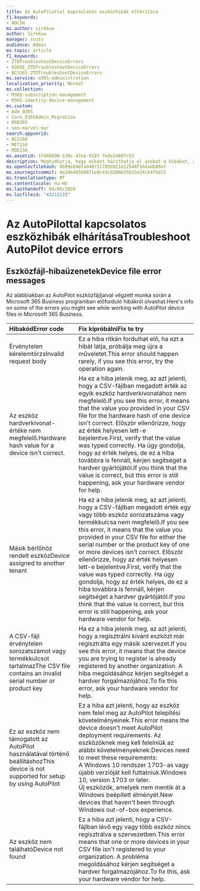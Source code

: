 ```yaml
---
title: Az AutoPilottal kapcsolatos eszközhibák elhárítása
f1.keywords:
- NOCSH
ms.author: sirkkuw
author: Sirkkuw
manager: scotv
audience: Admin
ms.topic: article
f1_keywords:
- ZTDTroubleshootDeviceErrors
- O365E_ZTDTroubleshootDeviceErrors
- BCS365_ZTDTroubleshootDeviceErrors
ms.service: o365-administration
localization_priority: Normal
ms.collection:
- M365-subscription-management
- M365-identity-device-management
ms.custom:
- Adm_O365
- Core_O365Admin_Migration
- MSB365
- seo-marvel-mar
search.appverid:
- BCS160
- MET150
- MOE150
ms.assetid: 1f468690-530c-47ea-918f-fede24607c53
description: Megtudhatja, hogy miként háríthatja el azokat a hibákat, amelyek a Microsoft 365 Vállalati verzióAutoPilot eszközfájljainak használata során jelenhetnek meg.
ms.openlocfilehash: 8b99e848fa040711785b921d12548f16dadb09af
ms.sourcegitcommit: 4a34b48584071e0c43c920bb35025e34cb4f5d15
ms.translationtype: MT
ms.contentlocale: hu-HU
ms.lasthandoff: 04/09/2020
ms.locfileid: "43212133"
---
```

# <a name="troubleshoot-autopilot-device-errors"></a><span data-ttu-id="b9c6e-103">Az AutoPilottal kapcsolatos eszközhibák elhárítása</span><span class="sxs-lookup"><span data-stu-id="b9c6e-103">Troubleshoot AutoPilot device errors</span></span>

## <a name="device-file-error-messages"></a><span data-ttu-id="b9c6e-104">Eszközfájl-hibaüzenetek</span><span class="sxs-lookup"><span data-stu-id="b9c6e-104">Device file error messages</span></span>

<span data-ttu-id="b9c6e-105">Az alábbiakban az AutoPilot eszközfájljaival végzett munka során a Microsoft 365 Business programban előforduló hibákról olvashat.</span><span class="sxs-lookup"><span data-stu-id="b9c6e-105">Here's info on some of the errors you might see while working with AutoPilot device files in Microsoft 365 Business.</span></span> 
  
|<span data-ttu-id="b9c6e-106">**Hibakód**</span><span class="sxs-lookup"><span data-stu-id="b9c6e-106">**Error code**</span></span>|<span data-ttu-id="b9c6e-107">**Fix kipróbálni**</span><span class="sxs-lookup"><span data-stu-id="b9c6e-107">**Fix to try**</span></span>|
|:-----|:-----|
|<span data-ttu-id="b9c6e-108">Érvénytelen kérelemtörzs</span><span class="sxs-lookup"><span data-stu-id="b9c6e-108">Invalid request body</span></span>  <br/> |<span data-ttu-id="b9c6e-109">Ez a hiba ritkán fordulhat elő, ha ezt a hibát látja, próbálja meg újra a műveletet.</span><span class="sxs-lookup"><span data-stu-id="b9c6e-109">This error should happen rarely, if you see this error, try the operation again.</span></span>  <br/> |
|<span data-ttu-id="b9c6e-110">Az eszköz hardverkivonat-értéke nem megfelelő.</span><span class="sxs-lookup"><span data-stu-id="b9c6e-110">Hardware hash value for a device isn't correct.</span></span>  <br/> |<span data-ttu-id="b9c6e-111">Ha ez a hiba jelenik meg, az azt jelenti, hogy a CSV-fájlban megadott érték az egyik eszköz hardverkivonatához nem megfelelő.</span><span class="sxs-lookup"><span data-stu-id="b9c6e-111">If you see this error, it means that the value you provided in your CSV file for the hardware hash of one device isn't correct.</span></span> <span data-ttu-id="b9c6e-112">Először ellenőrizze, hogy az érték helyesen lett-e bejelentve.</span><span class="sxs-lookup"><span data-stu-id="b9c6e-112">First, verify that the value was typed correctly.</span></span> <span data-ttu-id="b9c6e-113">Ha úgy gondolja, hogy az érték helyes, de ez a hiba továbbra is fennáll, kérjen segítséget a hardver gyártójától.</span><span class="sxs-lookup"><span data-stu-id="b9c6e-113">If you think that the value is correct, but this error is still happening, ask your hardware vendor for help.</span></span>  <br/> |
|<span data-ttu-id="b9c6e-114">Másik bérlőhöz rendelt eszköz</span><span class="sxs-lookup"><span data-stu-id="b9c6e-114">Device assigned to another tenant</span></span>  <br/> |<span data-ttu-id="b9c6e-115">Ha ez a hiba jelenik meg, az azt jelenti, hogy a CSV-fájlban megadott érték egy vagy több eszköz sorozatszáma vagy termékkulcsa nem megfelelő.</span><span class="sxs-lookup"><span data-stu-id="b9c6e-115">If you see this error, it means that the value you provided in your CSV file for either the serial number or the product key of one or more devices isn't correct.</span></span> <span data-ttu-id="b9c6e-116">Először ellenőrizze, hogy az érték helyesen lett-e bejelentve.</span><span class="sxs-lookup"><span data-stu-id="b9c6e-116">First, verify that the value was typed correctly.</span></span> <span data-ttu-id="b9c6e-117">Ha úgy gondolja, hogy az érték helyes, de ez a hiba továbbra is fennáll, kérjen segítséget a hardver gyártójától.</span><span class="sxs-lookup"><span data-stu-id="b9c6e-117">If you think that the value is correct, but this error is still happening, ask your hardware vendor for help.</span></span>  <br/> |
|<span data-ttu-id="b9c6e-118">A CSV-fájl érvénytelen sorozatszámot vagy termékkulcsot tartalmaz</span><span class="sxs-lookup"><span data-stu-id="b9c6e-118">The CSV file contains an invalid serial number or product key</span></span>  <br/> |<span data-ttu-id="b9c6e-119">Ha ez a hiba jelenik meg, az azt jelenti, hogy a regisztrálni kívánt eszközt már regisztrálta egy másik szervezet.</span><span class="sxs-lookup"><span data-stu-id="b9c6e-119">If you see this error, it means that the device you are trying to register is already registered by another organization.</span></span> <span data-ttu-id="b9c6e-120">A hiba megoldásához kérjen segítséget a hardver forgalmazójához.</span><span class="sxs-lookup"><span data-stu-id="b9c6e-120">To fix this error, ask your hardware vendor for help.</span></span>  <br/> |
|<span data-ttu-id="b9c6e-121">Ez az eszköz nem támogatott az AutoPilot használatával történő beállításhoz</span><span class="sxs-lookup"><span data-stu-id="b9c6e-121">This device is not supported for setup by using AutoPilot</span></span>  <br/> | <span data-ttu-id="b9c6e-122">Ez a hiba azt jelenti, hogy az eszköz nem felel meg az AutoPilot telepítési követelményeinek.</span><span class="sxs-lookup"><span data-stu-id="b9c6e-122">This error means the device doesn't meet AutoPilot deployment requirements.</span></span> <span data-ttu-id="b9c6e-123">Az eszközöknek meg kell felelniük az alábbi követelményeknek:</span><span class="sxs-lookup"><span data-stu-id="b9c6e-123">Devices need to meet these requirements:</span></span>  <br/>  <span data-ttu-id="b9c6e-124">A Windows 10 rendszer 1703-as vagy újabb verzióját kell futtatniuk.</span><span class="sxs-lookup"><span data-stu-id="b9c6e-124">Windows 10, version 1703 or later.</span></span>  <br/>  <span data-ttu-id="b9c6e-125">Új eszközök, amelyek nem mentik át a Windows beépített élményét.</span><span class="sxs-lookup"><span data-stu-id="b9c6e-125">New devices that haven't been through Windows out-of-box experience.</span></span>  <br/> |
|<span data-ttu-id="b9c6e-126">Az eszköz nem található</span><span class="sxs-lookup"><span data-stu-id="b9c6e-126">Device not found</span></span>  <br/> |<span data-ttu-id="b9c6e-127">Ez a hiba azt jelenti, hogy a CSV-fájlban lévő egy vagy több eszköz nincs regisztrálva a szervezetben.</span><span class="sxs-lookup"><span data-stu-id="b9c6e-127">This error means that one or more devices in your CSV file isn't registered to your organization.</span></span> <span data-ttu-id="b9c6e-128">A probléma megoldásához kérjen segítséget a hardver forgalmazójához.</span><span class="sxs-lookup"><span data-stu-id="b9c6e-128">To fix this, ask your hardware vendor for help.</span></span>  <br/> |
